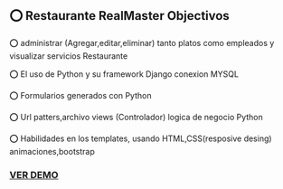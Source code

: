 <div>
        <h2>⭕ Restaurante RealMaster Objectivos</h2>
        <p>⭕ administrar (Agregar,editar,eliminar) tanto platos como empleados y visualizar servicios Restaurante</p> 
        <p>⭕ El uso de Python y su framework Django conexion MYSQL</p>
        <p>⭕ Formularios generados con Python</p>
        <p>⭕ Url patters,archivo views (Controlador) logica de negocio Python</p>
        <p>⭕ Habilidades en los templates, usando HTML,CSS(resposive desing) animaciones,bootstrap</p>       
</div>

### [VER DEMO](https://firebasestorage.googleapis.com/v0/b/imagenes-1ccc1.appspot.com/o/media%2FV%C3%ADdeo%20sin%20t%C3%ADtulo%20%E2%80%90%20Hecho%20con%20Clipchamp.mp4?alt=media&token=55105de5-24ab-4631-a94d-00b7a192a45b)


